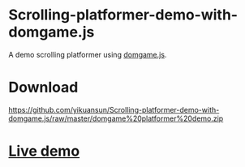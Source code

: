 # Scrolling-platformer-demo-with-domgame.js
A demo scrolling platformer using <a href="https://github.com/yikuansun/domgame.js">domgame.js</a>.
# Download
<a href="https://github.com/yikuansun/Scrolling-platformer-demo-with-domgame.js/raw/master/domgame%20platformer%20demo.zip">https://github.com/yikuansun/Scrolling-platformer-demo-with-domgame.js/raw/master/domgame%20platformer%20demo.zip</a>
# <a href="https://domgameplatformer.netlify.app/">Live demo</a>
